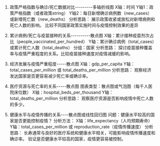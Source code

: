 1. 政策严格指数与确诊/死亡数据对比---------多轴折线图
X轴：时间
Y轴1：政策严格指数（或者政策string）
Y轴2：每日新增确诊病例数（new_cases）或新增死亡数（new_deaths）
分析思路：
展示政策收紧或放松对新增病例和死亡人数的影响。
比较不同国家政策实施时间与疫情控制效果的差异


2. 累计病例/死亡与疫苗接种的关系----------散点图
X轴：累计接种疫苗剂次占比（people_vaccinated_per_hundred）
Y轴：累计确诊病例（total_cases）或累计死亡人数（total_deaths）
分组：国家
分析思路：
探讨疫苗接种覆盖率与疫情严重程度的关系。比较疫苗接种速度对疫情减缓的影响。


3. 经济发展与疫情严重程度-----散点图
X轴：gdp_per_capita
Y轴：total_cases_per_million 或 total_deaths_per_million
分析思路：
观察经济发达国家是否更容易减少死亡率或确诊率。


4. 医疗资源与死亡率的关系-----散点图
图表类型：散点图或气泡图（每千人医院床位数）
X轴：hospital_beds_per_thousand
Y轴：total_deaths_per_million
分析思路：
观察医疗资源是否影响疫情中死亡人数的多少。


5. 健康水平与疫情传播的关系----散点图或线性回归图
问题：健康水平较高的国家是否更能控制疫情？
分析方法：
X轴：life_expectancy（人均预期寿命）
Y轴：total_cases_per_million 或 reproduction_rate（疫情传播速度）
分析思路：
长寿通常与良好的医疗系统和健康水平相关，可能影响疫情传播速度和确诊率。
验证是否健康水平较高的国家，疫情更容易被控制。
